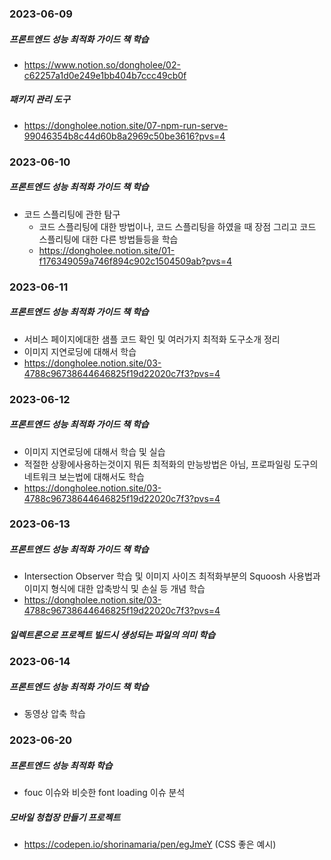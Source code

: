 ### 2023-06-09
##### 프론트엔드 성능 최적화 가이드 책 학습
- [https://www.notion.so/dongholee/02-c62257a1d0e249e1bb404b7ccc49cb0f
](https://dongholee.notion.site/02-c62257a1d0e249e1bb404b7ccc49cb0f?pvs=4)

##### 패키지 관리 도구
- https://dongholee.notion.site/07-npm-run-serve-99046354b8c44d60b8a2969c50be3616?pvs=4


### 2023-06-10
##### 프론트엔드 성능 최적화 가이드 책 학습
- 코드 스플리팅에 관한 탐구
  - 코드 스플리팅에 대한 방법이나, 코드 스플리팅을 하였을 때 장점 그리고 코드 스플리팅에 대한 다른 방법들등을 학습 
  - https://dongholee.notion.site/01-f176349059a746f894c902c1504509ab?pvs=4


### 2023-06-11
##### 프론트엔드 성능 최적화 가이드 책 학습
- 서비스 페이지에대한 샘플 코드 확인 및 여러가지 최적화 도구소개 정리
- 이미지 지연로딩에 대해서 학습
- https://dongholee.notion.site/03-4788c96738644646825f19d22020c7f3?pvs=4 

### 2023-06-12
##### 프론트엔드 성능 최적화 가이드 책 학습
- 이미지 지연로딩에 대해서 학습 및 실습
- 적절한 상황에사용하는것이지 뭐든 최적화의 만능방법은 아님, 프로파일링 도구의 네트워크 보는법에 대해서도 학습
- https://dongholee.notion.site/03-4788c96738644646825f19d22020c7f3?pvs=4 


### 2023-06-13
##### 프론트엔드 성능 최적화 가이드 책 학습
- Intersection Observer 학습 및 이미지 사이즈 최적화부분의 Squoosh 사용법과 이미지 형식에 대한 압축방식 및 손실 등 개념 학습
- https://dongholee.notion.site/03-4788c96738644646825f19d22020c7f3?pvs=4 
##### 일렉트론으로 프로젝트 빌드시 생성되는 파일의 의미 학습


### 2023-06-14
##### 프론트엔드 성능 최적화 가이드 책 학습
- 동영상 압축 학습


### 2023-06-20
##### 프론트엔드 성능 최적화 학습 
- fouc 이슈와 비슷한 font loading 이슈 분석
##### 모바일 청첩장 만들기 프로젝트 
- https://codepen.io/shorinamaria/pen/egJmeY (CSS 좋은 예시) 
